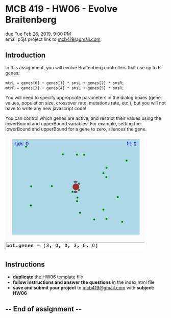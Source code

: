 # MCB 419 - HW06 - Evolve Braitenberg
due Tue Feb 26, 2019, 9:00 PM  
email p5js project link to mcb419@gmail.com

## Introduction

In this assignment, you will evolve Braitenberg controllers that use up to 6 genes:

    mtrL = genes[0] + genes[1] * snsL + genes[2] * snsR;
    mtrR = genes[3] + genes[4] * snsL + genes[5] * snsR;
    
You will need to specify appropriate parameters in the dialog boxes 
(gene values, population size, crossover rate, mutations rate, etc.), 
but you will not have to write any new javascript code!

You can control which genes are active, and restrict their values using the lowerBound and upperBound variables. For example, setting the lowerBound and upperBound for a gene to zero, silences the gene.

![hw06.jpg](./images/hw06.jpg)

## Instructions
- **duplicate** the [HW06 template file](https://editor.p5js.org/mcb419/sketches/uuNHQSp71)
- **follow instructions and answer the questions** in the index.html file  
- **save and submit your project** to mcb419@gmail.com with **subject: HW06**

## -- End of assignment --